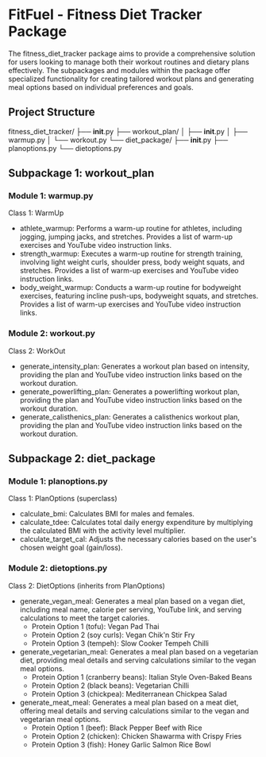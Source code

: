 # FitFuel - Fitness Diet Tracker Package
The fitness_diet_tracker package aims to provide a comprehensive solution for users looking to manage both their workout routines and dietary plans effectively. The subpackages and modules within the package offer specialized functionality for creating tailored workout plans and generating meal options based on individual preferences and goals.

## Project Structure
fitness_diet_tracker/
├── __init__.py
├── workout_plan/
│   ├── __init__.py
│   ├── warmup.py
│   └── workout.py
└── diet_package/
    ├── __init__.py
    ├── planoptions.py
    └── dietoptions.py

## Subpackage 1: workout_plan
### Module 1: warmup.py
Class 1: WarmUp
- athlete_warmup: Performs a warm-up routine for athletes, including jogging, jumping jacks, and stretches. Provides a list of warm-up exercises and YouTube video instruction links.
- strength_warmup: Executes a warm-up routine for strength training, involving light weight curls, shoulder press, body weight squats, and stretches. Provides a list of warm-up exercises and YouTube video instruction links.
- body_weight_warmup: Conducts a warm-up routine for bodyweight exercises, featuring incline push-ups, bodyweight squats, and stretches. Provides a list of warm-up exercises and YouTube video instruction links.

### Module 2: workout.py
Class 2: WorkOut
- generate_intensity_plan: Generates a workout plan based on intensity, providing the plan and YouTube video instruction links based on the workout duration.
- generate_powerlifting_plan: Generates a powerlifting workout plan, providing the plan and YouTube video instruction links based on the workout duration.
- generate_calisthenics_plan: Generates a calisthenics workout plan, providing the plan and YouTube video instruction links based on the workout duration.

## Subpackage 2: diet_package
### Module 1: planoptions.py
Class 1: PlanOptions (superclass)
- calculate_bmi: Calculates BMI for males and females.
- calculate_tdee: Calculates total daily energy expenditure by multiplying the calculated BMI with the activity level multiplier.
- calculate_target_cal: Adjusts the necessary calories based on the user's chosen weight goal (gain/loss).

### Module 2: dietoptions.py
Class 2: DietOptions (inherits from PlanOptions)
- generate_vegan_meal: Generates a meal plan based on a vegan diet, including meal name, calorie per serving, YouTube link, and serving calculations to meet the target calories.
  - Protein Option 1 (tofu): Vegan Pad Thai
  - Protein Option 2 (soy curls): Vegan Chik'n Stir Fry
  - Protein Option 3 (tempeh): Slow Cooker Tempeh Chilli
- generate_vegetarian_meal: Generates a meal plan based on a vegetarian diet, providing meal details and serving calculations similar to the vegan meal options.
  - Protein Option 1 (cranberry beans): Italian Style Oven-Baked Beans
  - Protein Option 2 (black beans): Vegetarian Chilli
  - Protein Option 3 (chickpea): Mediterranean Chickpea Salad
- generate_meat_meal: Generates a meal plan based on a meat diet, offering meal details and serving calculations similar to the vegan and vegetarian meal options.
  - Protein Option 1 (beef): Black Pepper Beef with Rice
  - Protein Option 2 (chicken): Chicken Shawarma with Crispy Fries
  - Protein Option 3 (fish): Honey Garlic Salmon Rice Bowl

